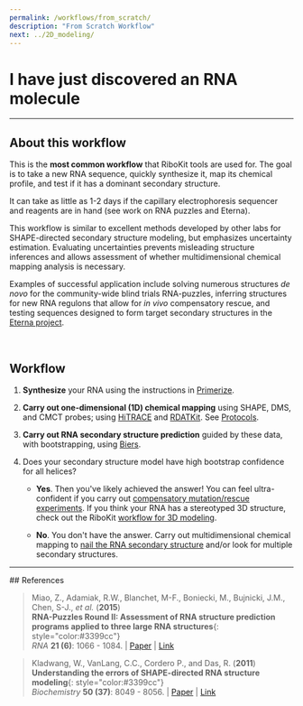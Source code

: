```yaml
---
permalink: /workflows/from_scratch/
description: "From Scratch Workflow"
next: ../2D_modeling/
---
```


# I have just discovered an RNA molecule

<hr/>

## About this workflow

This is the **most common workflow** that RiboKit tools are used for. The goal is to take a new RNA sequence, quickly synthesize it, map its chemical profile, and test if it has a dominant secondary structure. 

It can take as little as 1-2 days if the capillary electrophoresis sequencer and reagents are in hand (see work on RNA puzzles and Eterna).

This workflow is similar to excellent methods developed by other labs for SHAPE-directed secondary structure modeling, but emphasizes uncertainty estimation. Evaluating uncertainties prevents misleading structure inferences and allows assessment of whether multidimensional chemical mapping analysis is necessary. 

Examples of successful application include solving numerous structures _de novo_ for the community-wide blind trials RNA-puzzles, inferring structures for new RNA regulons that allow for _in vivo_ compensatory rescue, and testing sequences designed to form target secondary structures in the [Eterna project](http://www.eternagame.org).

<br/>

## Workflow

1. <b>Synthesize</b> your RNA using the instructions in [Primerize](/Primerize/). 

2. <b>Carry out one-dimensional (1D) chemical mapping</b> using SHAPE, DMS, and CMCT probes; using [HiTRACE](/HiTRACE/) and [RDATKit](/RDATKit/). See [Protocols](/protocol/).

3. <b>Carry out RNA secondary structure prediction</b> guided by these data, with bootstrapping, using [Biers](/Biers/). 

4. Does your secondary structure model have high bootstrap confidence for all helices? 

    * __Yes__. Then you've likely achieved the answer! You can feel ultra-confident if you carry out [compensatory mutation/rescue experiments](/workflows/mutation_rescue/). If you think your RNA has a stereotyped 3D structure, check out the RiboKit [workflow for 3D modeling](/workflows/3D_modeling/).

    * __No__. You don't have the answer. Carry out multidimensional chemical mapping to [nail the RNA secondary structure](/workflows/2D_modeling/) and/or look for multiple secondary structures.

<hr/>
## References

>Miao, Z., Adamiak, R.W., Blanchet, M-F., Boniecki, M., Bujnicki, J.M., Chen, S-J., _et al._ (**2015**) <br/>
>**RNA-Puzzles Round II: Assessment of RNA structure prediction programs applied to three large RNA structures**{: style="color:#3399cc"}<br/>
>*RNA* **21 (6)**: 1066 - 1084. | [Paper](https://daslab.stanford.edu/site_data/pub_pdf/2015_Miao_RNA.pdf) | [Link](http://rnajournal.cshlp.org/content/21/6/1066)

>Kladwang, W., VanLang, C.C., Cordero P., and Das, R.  (**2011**) <br/>
>**Understanding the errors of SHAPE-directed RNA structure modeling**{: style="color:#3399cc"}<br/>
>*Biochemistry* **50 (37)**: 8049 - 8056. | [Paper](https://daslab.stanford.edu/site_data/pub_pdf/2011_Kladwang_Biochem.pdf) | [Link](http://pubs.acs.org/doi/abs/10.1021/bi200524n)

